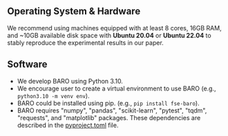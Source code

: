 ## Operating System & Hardware
We recommend using machines equipped with at least 8 cores, 16GB RAM, and ~10GB available disk space with **Ubuntu 20.04** or **Ubuntu 22.04** to stably reproduce the experimental results in our paper.  

## Software

- We develop BARO using Python 3.10.
- We encourage user to create a virtual environment to use BARO (e.g., `python3.10 -m venv env`).
- BARO could be installed using pip. (e.g., `pip install fse-baro`).
- BARO requires "numpy", "pandas", "scikit-learn", "pytest", "tqdm", "requests", and "matplotlib" packages. These dependencies are described in the [pyproject.toml](pyproject.toml) file.
